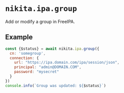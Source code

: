 
# `nikita.ipa.group`

Add or modify a group in FreeIPA.

## Example

```js
const {$status} = await nikita.ipa.group({
  cn: 'somegroup',
  connection: {
    url: "https://ipa.domain.com/ipa/session/json",
    principal: "admin@DOMAIN.COM",
    password: "mysecret"
  }
})
console.info(`Group was updated: ${$status}`)
```
